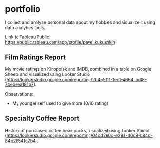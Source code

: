 # portfolio
I collect and analyze personal data about my hobbies and visualize it using data analytics tools.

Link to Tableau Public: https://public.tableau.com/app/profile/pavel.kukushkin

## Film Ratings Report
My movie ratings on Kinopoisk and IMDB, combined in a table on Google Sheets and visualized using Looker Studio (https://lookerstudio.google.com/reporting/2b455111-1ec1-4664-bdf8-74ebeea181b7).

Observations:
- My younger self used to give more 10/10 ratings

## Specialty Coffee Report
History of purchased coffee bean packs, visualized using Looker Studio (https://lookerstudio.google.com/reporting/04dd260c-e298-46c8-b84d-84b28541c7b4).